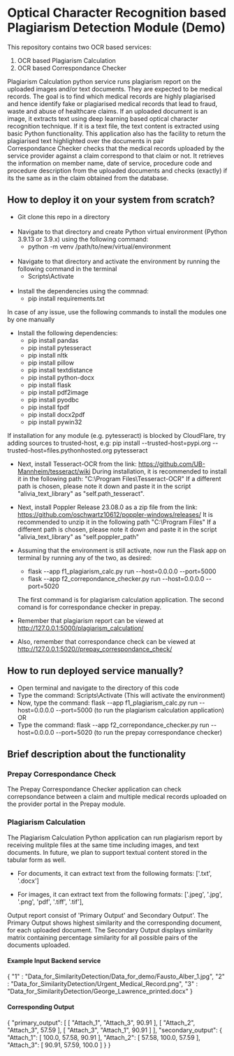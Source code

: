 # Optical Character Recognition based Plagiarism Detection Module (Demo)

This repository contains two OCR based services:
1. OCR based Plagiarism Calculation
2. OCR based Correspondance Checker

Plagiarism Calculation python service runs plagiarism report on the uploaded images and/or text documents. They are expected to be medical records. The goal is to find which medical records are highly plagiarised and hence identify fake or plagiarised medical records that lead to fraud, waste and abuse of healthcare claims. If an uploaded document is an image, it extracts text using deep learning based optical character recognition technique. If it is a text file, the text content is extracted using basic Python functionality. This application also has the facility to return the plagiarised text highlighted over the documents in pair \
Correspondance Checker checks that the medical records uploaded by the service provider against a claim correspond to that claim or not. It retrieves the information on member name, date of service, procedure code and procedure description from the uploaded documents and checks (exactly) if its the same as in the claim obtained from the database.

## How to deploy it on your system from scratch?

- Git clone this repo in a directory
\
&nbsp;
- Navigate to that directory and create Python virtual environment (Python 3.9.13 or 3.9.x) using the following command:
    - python -m venv /path/to/new/virtual/environment 
\
&nbsp;
- Navigate to that directory and activate the environment by running the following command in the terminal
    - Scripts\Activate
\
&nbsp;
- Install the dependencies using the commnad:
    - pip install requirements.txt

In case of any issue, use the following commands to install the modules one by one manually
&nbsp;
- Install the following dependencies:
    - pip install pandas
    - pip install pytesseract
    - pip install nltk
    - pip install pillow
    - pip install textdistance
    - pip install python-docx
    - pip install flask
    - pip install pdf2image
    - pip install pyodbc
    - pip install fpdf
    - pip install docx2pdf
    - pip install pywin32


If installation for any module (e.g. pytesseract) is blocked by CloudFlare, try adding sources to trusted-host, e.g: pip install --trusted-host=pypi.org --trusted-host=files.pythonhosted.org pytesseract
&nbsp;
- Next, install Tesseract-OCR from the link: https://github.com/UB-Mannheim/tesseract/wiki
During installation, it is recommended to install it in the following path:
"C:\Program Files\Tesseract-OCR\"
If a different path is chosen, please note it down and paste it in the script "alivia_text_library" as "self.path_tesseract".
&nbsp;
- Next, install Poppler Release 23.08.0 as a zip file from the link: https://github.com/oschwartz10612/poppler-windows/releases/
It is recommended to unzip it in the following path
"C:\Program Files\"
If a different path is chosen, please note it down and paste it in the script "alivia_text_library" as "self.poppler_path"

- Assuming that the environment is still activate, now run the Flask app on terminal by running any of the two, as desired:
    - flask --app f1_plagiarism_calc.py run --host=0.0.0.0 --port=5000
    - flask --app f2_correpondance_checker.py run --host=0.0.0.0 --port=5020

    The first command is for plagiarism calculation application. The second comand is for correspondance checker in prepay.
&nbsp;
- Remember that plagiarism report can be viewed at http://127.0.0.1:5000/plagiarism_calculation/
- Also, remember that correspondance check can be viewed at http://127.0.0.1:5020//prepay_correspondance_check/

## How to run deployed service manually?

- Open terminal and navigate to the directory of this code
- Type the command: Scripts\Activate (This will activate the environment)
- Now, type the command: flask --app f1_plagiarism_calc.py run --host=0.0.0.0 --port=5000 (to run the plagiarism calculation application) \
OR
- Type the command: flask --app f2_correpondance_checker.py run --host=0.0.0.0 --port=5020 (to run the prepay correspondance checker)

## Brief description about the functionality

### Prepay Correspondance Check

The Prepay Correspondance Checker application can check correpsondance between a claim and multiple medical records uploaded on the provider portal in the Prepay module.

### Plagiarism Calculation

The Plagiarism Calculation Python application can run plagiarism report by receiving mulitple files at the same time including images, and text documents. In future, we plan to support textual content stored in the tabular form as well.
- For documents, it can extract text from the following formats:
['.txt', '.docx']

- For images, it can extract text from the following formats:
['.jpeg', '.jpg', '.png', 'pdf', '.tiff', '.tif'],

Output report consist of 'Primary Output' and Secondary Output'. The Primary Output shows highest similarity and the corresponding document, for each uploaded document. The Secondary Output displays similarity matrix containing percentage similarity for all possible pairs of the documents uploaded.

#### Example Input Backend service

{
"1" : "Data_for_SimilarityDetection/Data_for_demo/Fausto_Alber_1.jpg",
"2" : "Data_for_SimilarityDetection/Urgent_Medical_Record.png",
"3" : "Data_for_SimilarityDetection/George_Lawrence_printed.docx"
}

#### Corresponding Output

{
    "primary_output": [
        [
            "Attach_1",
            "Attach_3",
            90.91
        ],
        [
            "Attach_2",
            "Attach_3",
            57.59
        ],
        [
            "Attach_3",
            "Attach_1",
            90.91
        ]
    ],
    "secondary_output": {
        "Attach_1": [
            100.0,
            57.58,
            90.91
        ],
        "Attach_2": [
            57.58,
            100.0,
            57.59
        ],
        "Attach_3": [
            90.91,
            57.59,
            100.0
        ]
    }
}

